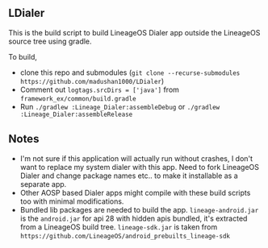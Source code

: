 ## LDialer

This is the build script to build LineageOS Dialer app outside the LineageOS source tree using gradle.

To build,

* clone this repo and submodules (`git clone --recurse-submodules https://github.com/madushan1000/LDialer`)
* Comment out `logtags.srcDirs = ['java']` from `framework_ex/common/build.gradle`
* Run `./gradlew :Lineage_Dialer:assembleDebug` or `./gradlew :Lineage_Dialer:assembleRelease`

## Notes

* I'm not sure if this application will actually run without crashes, I don't want to replace my system dialer with this app. Need to fork LineageOS Dialer and change package names etc.. to make it installable as a separate app.
* Other AOSP based Dialer apps might compile with these build scripts too with minimal modifications.
* Bundled lib packages are needed to build the app. `lineage-android.jar` is the `android.jar` for api 28 with hidden apis bundled, it's extracted from a LineageOS build tree. `lineage-sdk.jar` is taken from `https://github.com/LineageOS/android_prebuilts_lineage-sdk`